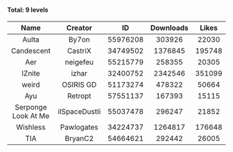 #### Total: 9 levels

| Name | Creator | ID | Downloads | Likes |
|:---:|:---:|:---:|:---:|:---:|
| Aulta | By7on | 55976208 | 303926 | 22030
| Candescent | CastriX | 34749502 | 1376845 | 195748
| Aer | neigefeu | 55215779 | 258355 | 20305
| IZnite | izhar | 32400752 | 2342546 | 351099
| weird | OSIRIS GD | 51173274 | 478322 | 50664
| Ayu | Retropt | 57551137 | 167393 | 15115
| Serponge Look At Me | iISpaceDustIi | 55037478 | 296247 | 21852
| Wishless | Pawlogates | 34224737 | 1264817 | 176648
|  TIA | BryanC2 | 54664621 | 292442 | 26005
